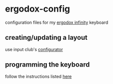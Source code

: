 # ergodox-config

configuration files for my [ergodox infinity](https://input.club/devices/infinity-ergodox) keyboard

## creating/updating a layout

use input club's [configurator](https://input.club/configurator-ergodox)

## programming the keyboard

follow the instructions listed [here](https://input.club/configurator-setup)
